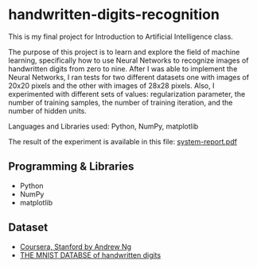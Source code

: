 # handwritten-digits-recognition
This is my final project for Introduction to Artificial Intelligence class.

The purpose of this project is to learn and explore the field of machine learning, specifically how to use Neural Networks to recognize images of handwritten digits from zero to nine. After I was able to implement the Neural Networks, I ran tests for two different datasets one with images of 20x20 pixels and the other with images of 28x28 pixels. Also, I experimented with different sets of values: regularization parameter, the number of training samples, the number of training iteration, and the number of hidden units.

Languages and Libraries used: Python, NumPy, matplotlib

The result of the experiment is available in this file: [system-report.pdf](system-report.pdf)

## **Programming & Libraries**
- Python
- NumPy
- matplotlib

## **Dataset**
- [Coursera, Stanford by Andrew Ng](https://www.coursera.org/learn/machine-learning)
- [THE MNIST DATABSE of handwritten digits](http://yann.lecun.com/exdb/mnist/)